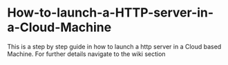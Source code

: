 # How-to-launch-a-HTTP-server-in-a-Cloud-Machine

This is a step by step guide in how to launch a http server in a Cloud based Machine. For further details navigate to the wiki section 
 
